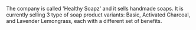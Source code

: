 The company is called 'Healthy Soapz' and it sells handmade soaps. It is currently selling 3 type of soap product variants: Basic, Activated Charcoal, and Lavender Lemongrass, each with a different set of benefits.
